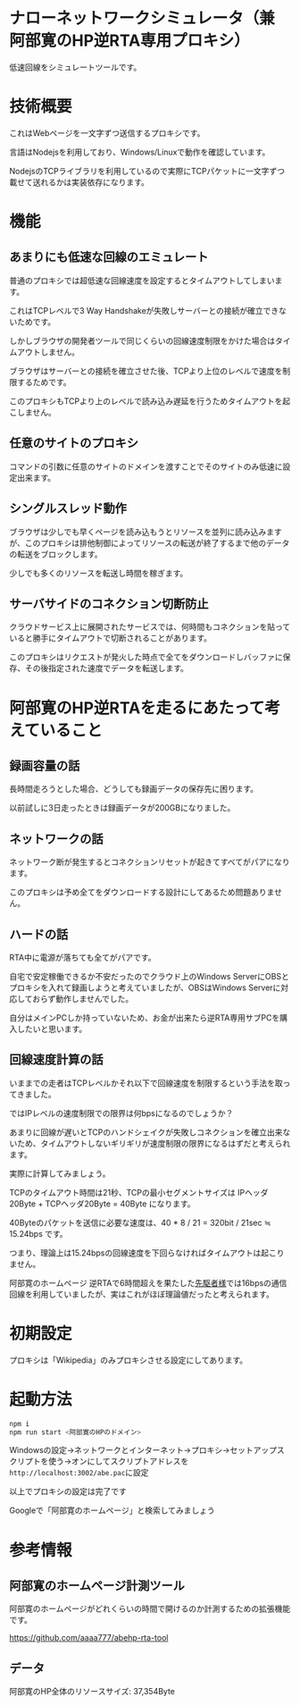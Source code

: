 # ナローネットワークシミュレータ（兼 阿部寛のHP逆RTA専用プロキシ）

低速回線をシミュレートツールです。

# 技術概要

これはWebページを一文字ずつ送信するプロキシです。

言語はNodejsを利用しており、Windows/Linuxで動作を確認しています。

NodejsのTCPライブラリを利用しているので実際にTCPパケットに一文字ずつ載せて送れるかは実装依存になります。

# 機能

## あまりにも低速な回線のエミュレート

普通のプロキシでは超低速な回線速度を設定するとタイムアウトしてしまいます。

これはTCPレベルで3 Way Handshakeが失敗しサーバーとの接続が確立できないためです。

しかしブラウザの開発者ツールで同じくらいの回線速度制限をかけた場合はタイムアウトしません。

ブラウザはサーバーとの接続を確立させた後、TCPより上位のレベルで速度を制限するためです。

このプロキシもTCPより上のレベルで読み込み遅延を行うためタイムアウトを起こしません。

## 任意のサイトのプロキシ

コマンドの引数に任意のサイトのドメインを渡すことでそのサイトのみ低速に設定出来ます。

## シングルスレッド動作

ブラウザは少しでも早くページを読み込もうとリソースを並列に読み込みますが、このプロキシは排他制御によってリソースの転送が終了するまで他のデータの転送をブロックします。

少しでも多くのリソースを転送し時間を稼ぎます。

## サーバサイドのコネクション切断防止

クラウドサービス上に展開されたサービスでは、何時間もコネクションを貼っていると勝手にタイムアウトで切断されることがあります。

このプロキシはリクエストが発火した時点で全てをダウンロードしバッファに保存、その後指定された速度でデータを転送します。

# 阿部寛のHP逆RTAを走るにあたって考えていること

## 録画容量の話

長時間走ろうとした場合、どうしても録画データの保存先に困ります。

以前試しに3日走ったときは録画データが200GBになりました。

## ネットワークの話

ネットワーク断が発生するとコネクションリセットが起きてすべてがパアになります。

このプロキシは予め全てをダウンロードする設計にしてあるため問題ありません。

## ハードの話

RTA中に電源が落ちても全てがパアです。

自宅で安定稼働できるか不安だったのでクラウド上のWindows ServerにOBSとプロキシを入れて録画しようと考えていましたが、OBSはWindows Serverに対応しておらず動作しませんでした。

自分はメインPCしか持っていないため、お金が出来たら逆RTA専用サブPCを購入したいと思います。

## 回線速度計算の話

いままでの走者はTCPレベルかそれ以下で回線速度を制限するという手法を取ってきました。

ではIPレベルの速度制限での限界は何bpsになるのでしょうか？

あまりに回線が遅いとTCPのハンドシェイクが失敗しコネクションを確立出来ないため、タイムアウトしないギリギリが速度制限の限界になるはずだと考えられます。

実際に計算してみましょう。

TCPのタイムアウト時間は21秒、TCPの最小セグメントサイズは IPヘッダ20Byte + TCPヘッダ20Byte = 40Byte になります。

40Byteのパケットを送信に必要な速度は、40 * 8 / 21 = 320bit / 21sec ≒ 15.24bps です。

つまり、理論上は15.24bpsの回線速度を下回らなければタイムアウトは起こりません。

阿部寛のホームページ 逆RTAで6時間超えを果たした[先駆者様](https://www.nicovideo.jp/watch/sm38823476)では16bpsの通信回線を利用していましたが、実はこれがほぼ理論値だったと考えられます。

# 初期設定

プロキシは「Wikipedia」のみプロキシさせる設定にしてあります。

# 起動方法

```bash
npm i
npm run start <阿部寛のHPのドメイン>
```

Windowsの設定→ネットワークとインターネット→プロキシ→セットアップスクリプトを使う→オンにしてスクリプトアドレスを`http://localhost:3002/abe.pac`に設定

以上でプロキシの設定は完了です

Googleで「阿部寛のホームページ」と検索してみましょう

# 参考情報

## 阿部寛のホームページ計測ツール

阿部寛のホームページがどれくらいの時間で開けるのか計測するための拡張機能です。

https://github.com/aaaa777/abehp-rta-tool

## データ

阿部寛のHP全体のリソースサイズ: 37,354Byte

